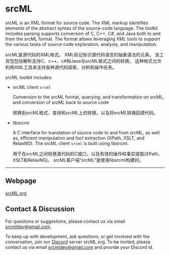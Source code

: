 # srcML

srcML is an XML format for source code. The XML markup identifies 
elements of the abstract syntax of the source-code language. The toolkit 
includes parsing supports conversion of C, C++, C#, and Java both 
to and from the srcML format. The format allows leveraging XML tools to 
support the various tasks of source code exploration, analysis, 
and manipulation.

srcML是源代码的XML格式。
XML标记标识源代码语言的抽象语法的元素。
该工具包包括解析支持C、c++、c#和Java与srcML格式之间的转换。
这种格式允许利用XML工具来支持各种源代码探索、分析和操作任务。

srcML toolkit includes:

* srcML client `srcml`

    Conversion to the srcML format, querying, and transformation on 
    srcML, and conversion of srcML back to source code

    转换到srcML格式、查询和srcML上的转换，以及将srcML转换回源代码。

* libsrcml

    A C interface for translation of source code to and from srcML, 
    as well as, efficient manipulation and fact extraction (XPath, 
    XSLT, and RelaxNG).  The srcML client `srcml` is built using 
    libsrcml.

    用于在srcML之间转换源代码的C接口，以及有效的操作和事实提取(XPath、XSLT和RelaxNG)。
    srcML客户端“srcML”是使用libsrcml构建的。
    
---

## Webpage

[srcML.org](https://www.srcml.org/)

## Contact & Discussion

For questions or suggestions, please contact us via email [srcmldev@gmail.com](mailto:srcmldev@gmail.com).

To keep up with development, ask questions, or get involved with the conversation, join our [Discord](https://discord.com/new) server srcML.org.   To  be invited, please contact us via email [srcmldev@gmail.com](mailto:srcmldev@gmail.com) and provide your Discord id.

    
